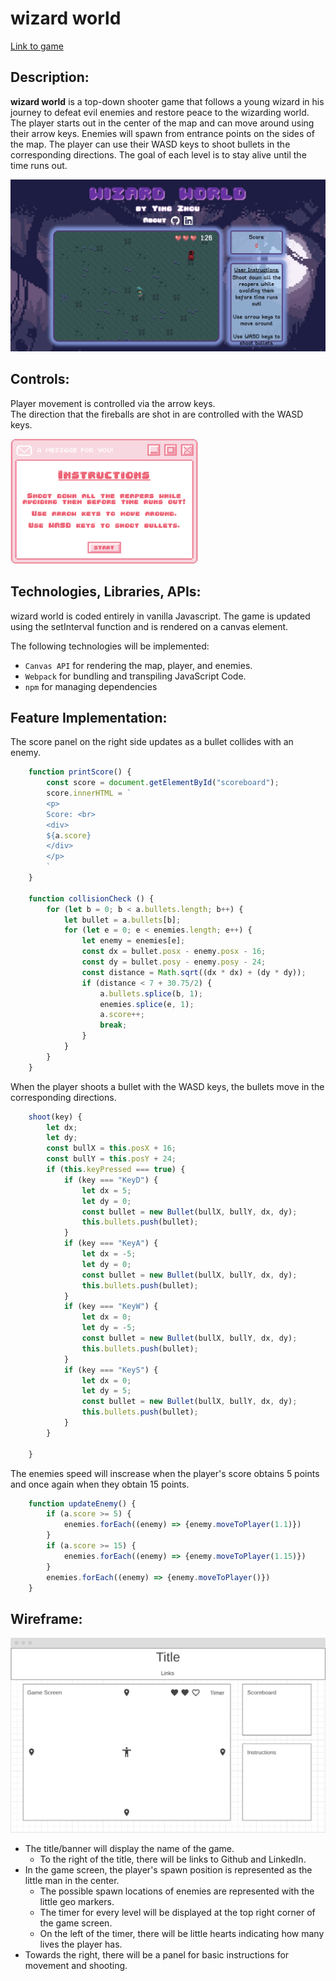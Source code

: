 # wizard world

[Link to game](https://yinglzhou.github.io/wizard-world/)

## Description:
**wizard world** is a top-down shooter game that follows a young wizard in his journey to defeat evil enemies and restore peace to the wizarding world. The player starts out in the center of the map and can move around using their arrow keys. Enemies will spawn from entrance points on the sides of the map. The player can use their WASD keys to shoot bullets in the corresponding directions. The goal of each level is to stay alive until the time runs out. 

![gamescreen](./assets/gamescreen.png)

## Controls:
Player movement is controlled via the arrow keys.  
The direction that the fireballs are shot in are controlled with the WASD keys.  

<img src="./assets/instructions.png" width="300" height="200">

## Technologies, Libraries, APIs:
wizard world is coded entirely in vanilla Javascript. The game is updated using the setInterval function and is rendered on a canvas element.

The following technologies will be implemented:
- `Canvas API` for rendering the map, player, and enemies.
- `Webpack` for bundling and transpiling JavaScript Code.
- `npm` for managing dependencies

## Feature Implementation:
The score panel on the right side updates as a bullet collides with an enemy. 
``` javascript
    function printScore() {
        const score = document.getElementById("scoreboard");
        score.innerHTML = `
        <p>
        Score: <br>
        <div>
        ${a.score}
        </div>
        </p>
        `
    }

    function collisionCheck () {
        for (let b = 0; b < a.bullets.length; b++) {
            let bullet = a.bullets[b];
            for (let e = 0; e < enemies.length; e++) {
                let enemy = enemies[e];
                const dx = bullet.posx - enemy.posx - 16;
                const dy = bullet.posy - enemy.posy - 24;
                const distance = Math.sqrt((dx * dx) + (dy * dy));
                if (distance < 7 + 30.75/2) {
                    a.bullets.splice(b, 1);
                    enemies.splice(e, 1);
                    a.score++;
                    break;
                }
            }
        }
    }
```
When the player shoots a bullet with the WASD keys, the bullets move in the corresponding directions.
``` javascript
    shoot(key) {
        let dx;
        let dy;
        const bullX = this.posX + 16;
        const bullY = this.posY + 24;
        if (this.keyPressed === true) {
            if (key === "KeyD") {
                let dx = 5;
                let dy = 0;
                const bullet = new Bullet(bullX, bullY, dx, dy);
                this.bullets.push(bullet);
            }
            if (key === "KeyA") {
                let dx = -5;
                let dy = 0;
                const bullet = new Bullet(bullX, bullY, dx, dy);
                this.bullets.push(bullet);
            }
            if (key === "KeyW") {
                let dx = 0;
                let dy = -5;
                const bullet = new Bullet(bullX, bullY, dx, dy);
                this.bullets.push(bullet);
            }
            if (key === "KeyS") {
                let dx = 0;
                let dy = 5;
                const bullet = new Bullet(bullX, bullY, dx, dy);
                this.bullets.push(bullet);
            }
        }

    }
```
The enemies speed will inscrease when the player's score obtains 5 points and once again when they obtain 15 points.
``` javascript
    function updateEnemy() {
        if (a.score >= 5) {
            enemies.forEach((enemy) => {enemy.moveToPlayer(1.1)})
        }
        if (a.score >= 15) {
            enemies.forEach((enemy) => {enemy.moveToPlayer(1.15)})
        }
        enemies.forEach((enemy) => {enemy.moveToPlayer()})
    }
```

## Wireframe:
![wireframe](./assets/wireframe.png)
- The title/banner will display the name of the game. 
    - To the right of the title, there will be links to Github and LinkedIn.
- In the game screen, the player's spawn position is represented as the little man in the center. 
    - The possible spawn locations of enemies are represented with the little geo markers. 
    - The timer for every level will be displayed at the top right corner of the game screen. 
    - On the left of the timer, there will be little hearts indicating how many lives the player has.
- Towards the right, there will be a panel for basic instructions for movement and shooting. 